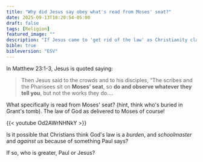 ```yaml
---
title: "Why did Jesus say obey what's read from Moses' seat?"
date: 2025-09-13T18:20:54-05:00
draft: false
tags: [Religion]
featured_image: ""
description: "If Jesus came to 'get rid of the law' as Christianity claims, then why does he tell people to OBEY it?"
bible: true
bibleversion: "ESV"
---
```


In Matthew 23:1-3, Jesus is quoted saying:

> Then Jesus said to the crowds and to his disciples, “The scribes and the Pharisees sit on **Moses’ seat**, so **do and observe whatever they tell you**, but not the works they do....

What specifically is read from Moses' seat? (hint, think who's buried in Grant's tomb). The law of God as delivered to Moses of course!

{{< youtube Od2AWrNHNkY >}}

Is it possible that Christians think God's law is a *burden*, and *schoolmaster* and *against us* because of something Paul says?  

If so, who is greater, Paul or Jesus?